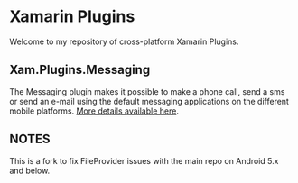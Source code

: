 # Xamarin Plugins

Welcome to my repository of cross-platform Xamarin Plugins.

## Xam.Plugins.Messaging

The Messaging plugin makes it possible to make a phone call, send a sms or send an e-mail using the default messaging applications on the different mobile platforms. [More details available here](Messaging/README.md).

## NOTES
This is a fork to fix FileProvider issues with the main repo on Android 5.x and below.
